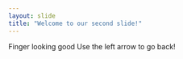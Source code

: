 ```yaml
---
layout: slide
title: "Welcome to our second slide!"
---
```

Finger looking good
Use the left arrow to go back!
